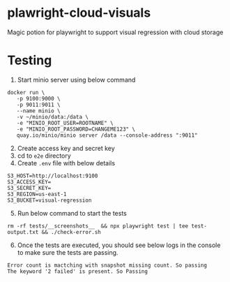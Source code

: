 # plawright-cloud-visuals

Magic potion for playwright to support visual regression with cloud storage

# Testing

1. Start minio server using below command

```shell
docker run \
   -p 9100:9000 \
   -p 9011:9011 \
   --name minio \
   -v ~/minio/data:/data \
   -e "MINIO_ROOT_USER=ROOTNAME" \
   -e "MINIO_ROOT_PASSWORD=CHANGEME123" \
   quay.io/minio/minio server /data --console-address ":9011"
```

2. Create access key and secret key
3. cd to `e2e` directory
4. Create `.env` file with below details

```shell
S3_HOST=http://localhost:9100
S3_ACCESS_KEY=
S3_SECRET_KEY=
S3_REGION=us-east-1
S3_BUCKET=visual-regression
```

5. Run below command to start the tests

```shell
rm -rf tests/__screenshots__  && npx playwright test | tee test-output.txt && ./check-error.sh
```

6. Once the tests are executed, you should see below logs in the console to make sure the tests are passing.

```shell
Error count is mactching with snapshot missing count. So passing
The keyword '2 failed' is present. So Passing
```
